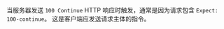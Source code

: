 <!-- YAML
added: v0.3.2
-->

当服务器发送 `100 Continue` HTTP 响应时触发，通常是因为请求包含 `Expect: 100-continue`。 
这是客户端应发送请求主体的指令。

